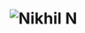
<h1 align="center">
  <img src="https://raw.githubusercontent.com/nikhil1905-n/nikhil.n/master/name.svg" alt="Nikhil N" />
</h1>
